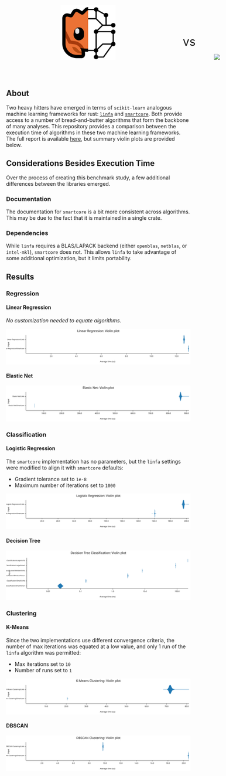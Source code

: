 <div style="width:600px; height: 200px; display: table; text-align: center; margin:auto;">
    <img src="https://raw.githubusercontent.com/rust-ml/linfa/1ba884495e4e2c44d2ef68b220da1f525ad518a5/mascot.svg" width="150"> 
    <span style="display: table-cell; vertical-align: middle; font-size: 32px;">vs</span>
    <img src="https://smartcorelib.org/assets/logo/smartcore.png" width="150">
</div>

## About
Two heavy hitters have emerged in terms of `scikit-learn` analogous machine learning frameworks for rust: [`linfa`](https://rust-ml.github.io/linfa/) and [`smartcore`](https://smartcorelib.org/). Both provide access to a number of bread-and-butter algorithms that form the backbone of many analyses. This repository provides a comparison between the execution time of algorithms in these two machine learning frameworks. The full report is available [here](criterion/report/index.html), but summary violin plots are provided below.

## Considerations Besides Execution Time
Over the process of creating this benchmark study, a few additional differences between the libraries emerged.

### Documentation
The documentation for `smartcore` is a bit more consistent across algorithms. This may be due to the fact that it is maintained in a single crate.

### Dependencies
While `linfa` requires a BLAS/LAPACK backend (either `openblas`, `netblas`, or `intel-mkl`), `smartcore` does not. This allows `linfa` to take advantage of some additional optimization, but it limits portability.

## Results
### Regression
#### Linear Regression
_No customization needed to equate algorithms._

![](criterion/Linear%20Regression/report/violin.svg)

#### Elastic Net

![](criterion/Elastic%20Net/report/violin.svg)

### Classification
#### Logistic Regression

The `smartcore` implementation has no parameters, but the `linfa` settings were modified to align it with `smartcore` defaults:

- Gradient tolerance set to `1e-8`
- Maximum number of iterations set to `1000`

![](criterion/Logistic%20Regression/report/violin.svg)

#### Decision Tree

![](criterion/Decision%20Tree%20Classification/report/violin.svg)


### Clustering
#### K-Means

Since the two implementations use different convergence criteria, the number of max iterations was equated at a low value, and only 1 run of the `linfa` algorithm was permitted:

- Max iterations set to `10`
- Number of runs set to `1`

![](criterion/K-Means%20Clustering/report/violin.svg)

#### DBSCAN

![](criterion/DBSCAN%20Clustering/report/violin.svg)
